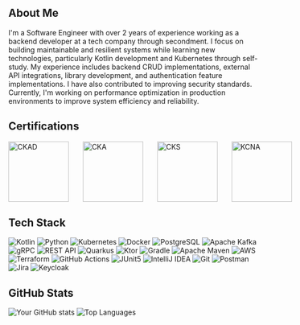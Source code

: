 ## About Me
I'm a Software Engineer with over 2 years of experience working as a backend developer at a tech company through secondment. I focus on building maintainable and resilient systems while learning new technologies, particularly Kotlin development and Kubernetes through self-study.
My experience includes backend CRUD implementations, external API integrations, library development, and authentication feature implementations. I have also contributed to improving security standards. Currently, I'm working on performance optimization in production environments to improve system efficiency and reliability.

## Certifications

<div style="display: flex; gap: 10px; align-items: center;">
<a href="https://www.credly.com/badges/1559d0f0-d684-4832-ba80-3e6f9dbf1b43/public_url">
  <img src="https://images.credly.com/images/cc8adc83-1dc6-4d57-8e20-22171247e052/blob" alt="CKAD" style="width: 120px; height: 120px;">
</a>
&nbsp;&nbsp;
<a href="https://www.credly.com/badges/dc8c40e3-936b-4457-be2f-ebd9bdc168f3/public_url">
  <img src="https://images.credly.com/images/8b8ed108-e77d-4396-ac59-2504583b9d54/cka_from_cncfsite__281_29.png" alt="CKA" style="width: 120px; height: 120px;">
</a>
&nbsp;&nbsp;
<a href="https://www.credly.com/badges/4936ed37-2713-4fbb-8640-179bf68cc888/public_url">
  <img src="https://images.credly.com/size/220x220/images/9945dfcb-1cca-4529-85e6-db1be3782210/kubernetes-security-specialist-logo2.png" alt="CKS" style="width: 120px; height: 120px;">
</a>
&nbsp;&nbsp;
<a href="https://www.credly.com/badges/5d689922-2cea-4e31-b445-9472c03b553f/public_url">
  <img src="https://images.credly.com/size/680x680/images/f28f1d88-428a-47f6-95b5-7da1dd6c1000/KCNA_badge.png" alt="KCNA" style="width: 120px; height: 120px;">
</a>
</div>

## Tech Stack
![Kotlin](https://img.shields.io/badge/kotlin-%237F52FF.svg?style=for-the-badge&logo=kotlin&logoColor=white)
![Python](https://img.shields.io/badge/python-3670A0?style=for-the-badge&logo=python&logoColor=ffdd54)
![Kubernetes](https://img.shields.io/badge/kubernetes-%23326ce5.svg?style=for-the-badge&logo=kubernetes&logoColor=white)
![Docker](https://img.shields.io/badge/docker-%230db7ed.svg?style=for-the-badge&logo=docker&logoColor=white)
![PostgreSQL](https://img.shields.io/badge/postgresql-%23316192.svg?style=for-the-badge&logo=postgresql&logoColor=white)
![Apache Kafka](https://img.shields.io/badge/Apache%20Kafka-%23000.svg?style=for-the-badge&logo=apache-kafka&logoColor=white)
![gRPC](https://img.shields.io/badge/grpc-%2300D4AA.svg?style=for-the-badge&logo=grpc&logoColor=white)
![REST API](https://img.shields.io/badge/REST%20API-%2361DAFB.svg?style=for-the-badge&logo=rest&logoColor=white)
![Quarkus](https://img.shields.io/badge/quarkus-%234794EB.svg?style=for-the-badge&logo=quarkus&logoColor=white)
![Ktor](https://img.shields.io/badge/ktor-%237F52FF.svg?style=for-the-badge&logo=kotlin&logoColor=white)
![Gradle](https://img.shields.io/badge/gradle-%2302303A.svg?style=for-the-badge&logo=gradle&logoColor=white)
![Apache Maven](https://img.shields.io/badge/apache%20maven-C71A36?style=for-the-badge&logo=apache-maven&logoColor=white)
![AWS](https://img.shields.io/badge/AWS-%23FF9900.svg?style=for-the-badge&logo=amazon-aws&logoColor=white)
![Terraform](https://img.shields.io/badge/terraform-%235835CC.svg?style=for-the-badge&logo=terraform&logoColor=white)
![GitHub Actions](https://img.shields.io/badge/github%20actions-%232671E5.svg?style=for-the-badge&logo=githubactions&logoColor=white)
![JUnit5](https://img.shields.io/badge/junit5-%2325A162.svg?style=for-the-badge&logo=junit5&logoColor=white)
![IntelliJ IDEA](https://img.shields.io/badge/IntelliJIDEA-000000.svg?style=for-the-badge&logo=intellij-idea&logoColor=white)
![Git](https://img.shields.io/badge/git-%23F05033.svg?style=for-the-badge&logo=git&logoColor=white)
![Postman](https://img.shields.io/badge/Postman-FF6C37?style=for-the-badge&logo=postman&logoColor=white)
![Jira](https://img.shields.io/badge/jira-%230A0FFF.svg?style=for-the-badge&logo=jira&logoColor=white)
![Keycloak](https://img.shields.io/badge/Keycloak-4D4D4D?style=for-the-badge&logo=keycloak&logoColor=white)

## GitHub Stats
![Your GitHub stats](https://github-readme-stats.vercel.app/api?username=to-fumi&show_icons=true&theme=dark)
![Top Languages](https://github-readme-stats.vercel.app/api/top-langs/?username=to-fumi&layout=compact&theme=dark)
